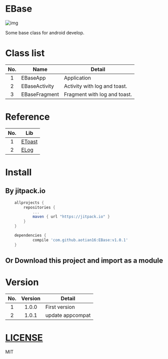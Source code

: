 # EBase

![img](https://jitpack.io/v/aotian16/EBase.svg)

Some base class for android develop.

# Class list

| No.  | Name          | Detail                       |
| :--: | ------------- | ---------------------------- |
|  1   | EBaseApp      | Application                  |
|  2   | EBaseActivity | Activity with log and toast. |
|  3   | EBaseFragment | Fragment with log and toast. |

# Reference

| No.  | Lib                                      |
| :--: | ---------------------------------------- |
|  1   | [EToast](https://github.com/aotian16/EToast) |
|  2   | [ELog](https://github.com/aotian16/ELog) |

# Install

## By jitpack.io

```groovy
	allprojects {
		repositories {
			...
			maven { url "https://jitpack.io" }
		}
	}
```

```groovy
	dependencies {
	        compile 'com.github.aotian16:EBase:v1.0.1'
	}
```

## Or Download this project and import as a module

# Version

| No.  | Version | Detail           |
| :--: | :-----: | ---------------- |
|  1   |  1.0.0  | First version    |
|  2   |  1.0.1  | update appcompat |

# [LICENSE](https://github.com/aotian16/EBase/blob/master/LICENSE)

MIT